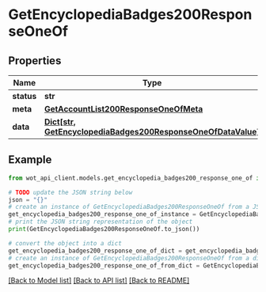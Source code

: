 # GetEncyclopediaBadges200ResponseOneOf


## Properties

Name | Type | Description | Notes
------------ | ------------- | ------------- | -------------
**status** | **str** |  | 
**meta** | [**GetAccountList200ResponseOneOfMeta**](GetAccountList200ResponseOneOfMeta.md) |  | 
**data** | [**Dict[str, GetEncyclopediaBadges200ResponseOneOfDataValue]**](GetEncyclopediaBadges200ResponseOneOfDataValue.md) |  | 

## Example

```python
from wot_api_client.models.get_encyclopedia_badges200_response_one_of import GetEncyclopediaBadges200ResponseOneOf

# TODO update the JSON string below
json = "{}"
# create an instance of GetEncyclopediaBadges200ResponseOneOf from a JSON string
get_encyclopedia_badges200_response_one_of_instance = GetEncyclopediaBadges200ResponseOneOf.from_json(json)
# print the JSON string representation of the object
print(GetEncyclopediaBadges200ResponseOneOf.to_json())

# convert the object into a dict
get_encyclopedia_badges200_response_one_of_dict = get_encyclopedia_badges200_response_one_of_instance.to_dict()
# create an instance of GetEncyclopediaBadges200ResponseOneOf from a dict
get_encyclopedia_badges200_response_one_of_from_dict = GetEncyclopediaBadges200ResponseOneOf.from_dict(get_encyclopedia_badges200_response_one_of_dict)
```
[[Back to Model list]](../README.md#documentation-for-models) [[Back to API list]](../README.md#documentation-for-api-endpoints) [[Back to README]](../README.md)


